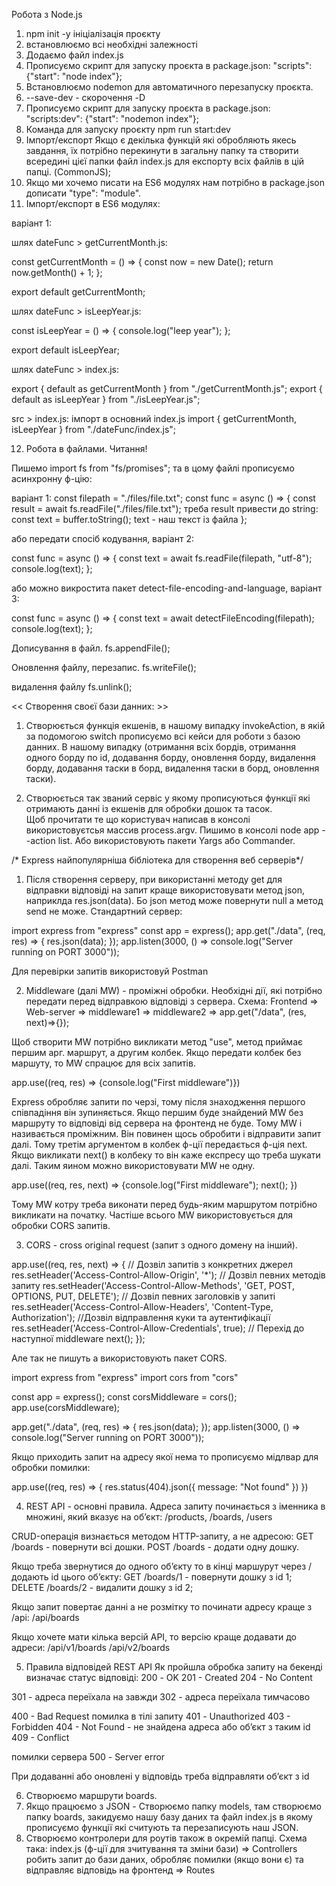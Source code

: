 Робота з Node.js

1. npm init -y ініціалізація проєкту
2. встановлюємо всі необхідні залежності
3. Додаємо файл index.js
4. Прописуємо скрипт для запуску проєкта в package.json: "scripts": {"start": "node index"};
5. Встановлюємо nodemon для автоматичного перезапуску проєкта. 
6. --save-dev - скорочення -D
7. Прописуємо скрипт для запуску проєкта в package.json: "scripts:dev": {"start": "nodemon index"};
8. Команда для запуску проєкту npm run start:dev
9. Імпорт/експорт Якщо є декілька функцій які обробляють якесь завдання, їх потрібно перекинути в загальну папку та створити всередині цієї папки файл index.js для експорту всіх файлів в цій папці. (CommonJS);
10. Якщо ми хочемо писати на ES6 модулях нам потрібно в package.json дописати "type": "module".
11. Імпорт/експорт в ES6 модулях: 

варіант 1: 

шлях dateFunc > getCurrentMonth.js: 

const getCurrentMonth = () => {
  const now = new Date();
  return now.getMonth() + 1;
};

export default getCurrentMonth;

шлях dateFunc > isLeepYear.js: 

const isLeepYear = () => {
  console.log("leep year");
};

export default isLeepYear;

шлях dateFunc > index.js:

export { default as getCurrentMonth } from "./getCurrentMonth.js";
export { default as isLeepYear } from "./isLeepYear.js";

src > index.js: 
імпорт в основний index.js
import { getCurrentMonth, isLeepYear } from "./dateFunc/index.js";

12. Робота в файлами. Читання!

Пишемо import fs from "fs/promises"; та в цому файлі прописуємо асинхронну ф-цію:

варіант 1:
const filepath = "./files/file.txt";
const func = async () => {
  const result = await fs.readFile("./files/file.txt");
  треба result привести до string: 
    const text = buffer.toString();
    text - наш текст із файла
};

або передати спосіб кодування, варіант 2:

const func = async () => {
  const text = await fs.readFile(filepath, "utf-8");
  console.log(text);
};

або можно викростита пакет detect-file-encoding-and-language, варіант 3: 

const func = async () => {
  const text = await detectFileEncoding(filepath);
  console.log(text);
};

Дописування в файл. fs.appendFile();

Оновлення файлу, перезапис. fs.writeFile();

видалення файлу fs.unlink();

<< Створення своєї бази данних: >>

1. Створюється функція екшенів, в нашому випадку invokeAction, в якій за подомогою switch прописуємо всі кейси для роботи з базою данних. В нашому випадку (отримання всіх бордів, отримання одного борду по id, додавання борду, оновлення борду, видалення борду, додавання таски в борд, видалення таски в борд, оновлення таски). 

2. Створюється так званий сервіс у якому прописуються функції які отримають данні із екшенів для обробки дошок та тасок.  
Щоб прочитати те що користувач написав в консолі використовуєтсья массив  process.argv. Пишимо в консолі node app --action list. Або використовують пакети Yargs або Commander.

/* Express найпопулярніша бібліотека для створення веб серверів*/

1. Після створення серверу, при використанні методу get для відправки відповіді на запит краще використовувати метод json, наприклда res.json(data). Бо json метод може повернути null а метод send не може. Стандартний сервер: 

import express from "express"
const app = express();
app.get("./data", (req, res) => {
  res.json(data);
});
app.listen(3000, () => console.log("Server running on PORT 3000"));

Для перевірки запитів використовуй Postman

2. Middleware (далі MW) - проміжні обробки. Необхідні дії, які потрібно передати перед відправкою відповіді з сервера. 
  Схема: 
Frontend => Web-server => middleware1 => middleware2 => app.get("/data", (res, next)=>{});

Щоб створити MW потрібно викликати метод "use", метод приймає першим арг. маршрут, а другим колбек. Якщо передати колбек без маршуту, то MW спрацює для всіх запитів. 

app.use((req, res) => {console.log("First middleware")})

Express обробляє запити по черзі, тому після знаходження першого співпадіння він зупиняється. 
Якщо першим буде знайдений MW без маршруту то відповіді від сервера на фронтенд не буде. Тому MW і називається проміжним. Він повинен щось обробити і відправити запит далі. Тому третім аргументом в колбек ф-ції передається ф-ція next. Якщо викликати next() в колбеку то він каже експресу що треба шукати далі. 
Таким яином можно використовувати MW не одну. 

app.use((req, res, next) => {console.log("First middleware");
next(); 
})

Тому MW котру треба виконати перед будь-яким маршрутом потрібно викликати на початку. 
Частіше всього MW використовується для обробки CORS запитів. 


3. CORS - cross original request (запит з одного домену на інший). 

app.use((req, res, next) => {
  // Дозвіл запитів з конкретних джерел
  res.setHeader('Access-Control-Allow-Origin', '*');
  // Дозвіл певних методів запиту
  res.setHeader('Access-Control-Allow-Methods', 'GET, POST, OPTIONS, PUT, DELETE');
  // Дозвіл певних заголовків у запиті
  res.setHeader('Access-Control-Allow-Headers', 'Content-Type, Authorization');
  //Дозвіл відправлення куки та аутентифікації
  res.setHeader('Access-Control-Allow-Credentials', true);
  // Перехід до наступної middleware
  next();
});

Але так не пишуть а використовують пакет CORS.

import express from "express"
import cors from "cors"

const app = express();
const corsMiddleware = cors();
app.use(corsMiddleware);

app.get("./data", (req, res) => {
  res.json(data);
});
app.listen(3000, () => console.log("Server running on PORT 3000"));

Якщо приходить запит на адресу якої нема то прописуємо мідлвар для обробки помилки: 

app.use((req, res) => {
  res.status(404).json({
    message: "Not found"
  })
})

4. REST API - основні правила. 
Адреса запиту починається з іменника в множині, який вказує на обʼєкт:
 /products, /boards, /users 

CRUD-операція визнається методом HTTP-запиту, а не адресою: 
GET /boards - повернути всі дошки. 
POST /boards - додати одну дошку.

Якщо треба звернутися до одного обʼєкту то в кінці маршурут через / додають id цього обʼєкту:
GET /boards/1 - повернути дошку з id 1;
DELETE /boards/2 - видалити дошку з id 2;

Якщо запит повертає данні а не розмітку то починати адресу краще з /api:
/api/boards

Якщо хочете мати кілька версій API, то версію краще додавати до адреси: 
/api/v1/boards
/api/v2/boards

5. Правила відповідей REST API
Як пройшла обробка запиту на бекенді визначає статус відповіді: 
200 - OK
201 - Created
204 - No Content

301 - адреса переїхала на завжди
302 - адреса переїхала тимчасово

400 - Bad Request помилка в тілі запиту
401 - Unauthorized
403 - Forbidden
404 - Not Found - не знайдена адреса або обʼєкт з таким id
409 - Conflict

помилки сервера
500 - Server error

При додаванні або оновлені у відповідь треба відправляти обʼєкт з id 

6. Створюємо маршрути boards.
7. Якщо працюємо з JSON - Створюємо папку models, там створюємо папку boards, закидуємо нашу базу даних та файл index.js в якому прописуємо функції які считують та перезаписують наш JSON. 
7. Створюємо контролери для роутів також в окремій папці. 
Схема така: 
index.js (ф-ції для зчитування та зміни бази) => Controllers робить запит до бази даних, обробляє помилки (якщо вони є) та відправляє відповідь на фронтенд => Routes



